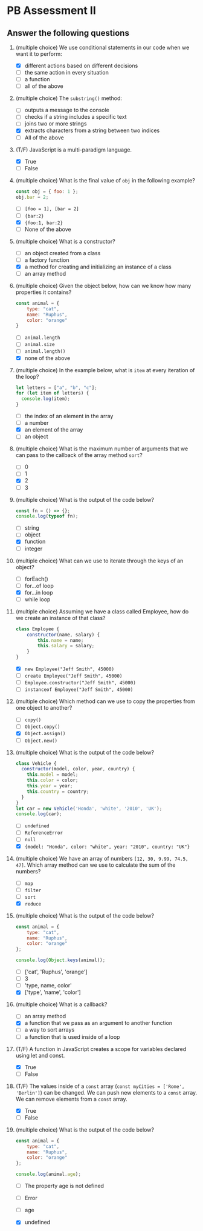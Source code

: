 # PB Assessment II

## Answer the following questions

1.  (multiple choice) We use conditional statements in our code when we want it to perform:

    - [x] different actions based on different decisions
    - [ ] the same action in every situation
    - [ ] a function
    - [ ] all of the above

2.  (multiple choice) The `substring()` method:

    - [ ] outputs a message to the console
    - [ ] checks if a string includes a specific text
    - [ ] joins two or more strings
    - [x] extracts characters from a string between two indices
    - [ ] All of the above

3.  (T/F) JavaScript is a multi-paradigm language.

    - [x] True
    - [ ] False

4.  (multiple choice) What is the final value of `obj` in the following example?

    ```js
    const obj = { foo: 1 };
    obj.bar = 2;
    ```

    - [ ] `[foo = 1], [bar = 2]`
    - [ ] `{bar:2}`
    - [x] `{foo:1, bar:2}`
    - [ ] None of the above

5.  (multiple choice) What is a constructor?

    - [ ] an object created from a class
    - [ ] a factory function
    - [x] a method for creating and initializing an instance of a class
    - [ ] an array method

6.  (multiple choice) Given the object below, how can we know how many properties it contains?

    ```js
    const animal = {
        type: "cat",
        name: "Ruphus",
        color: "orange"
    }
    ```

    - [ ] `animal.length`
    - [ ] `animal.size`
    - [ ] `animal.length()`
    - [x] none of the above

7.  (multiple choice) In the example below, what is `item` at every iteration of the loop?

    ```js
    let letters = ["a", "b", "c"];
    for (let item of letters) {
      console.log(item);
    }
    ```  

    - [ ] the index of an element in the array
    - [ ] a number
    - [x] an element of the array
    - [ ] an object

8.  (multiple choice) What is the maximum number of arguments that we can pass to the callback of the array method `sort`?

    - [ ] 0
    - [ ] 1
    - [x] 2
    - [ ] 3

9. (multiple choice) What is the output of the code below?

    ```js
    const fn = () => {};
    console.log(typeof fn);
    ```

    - [ ] string
    - [ ] object
    - [x] function
    - [ ] integer

10. (multiple choice) What can we use to iterate through the keys of an object?

    - [ ] forEach()
    - [ ] for...of loop
    - [x] for...in loop
    - [ ] while loop

11. (multiple choice) Assuming we have a class called Employee, how do we create an instance of that class?

    ```js
    class Employee {
        constructor(name, salary) {
            this.name = name;
            this.salary = salary;
        }
    }
    ```

    - [x] `new Employee("Jeff Smith", 45000)`
    - [ ] `create Employee("Jeff Smith", 45000)`
    - [ ] `Employee.constructor("Jeff Smith", 45000)`
    - [ ] `instanceof Employee("Jeff Smith", 45000)`

12. (multiple choice) Which method can we use to copy the properties from one object to another?

    - [ ] `copy()`
    - [ ] `Object.copy()`
    - [x] `Object.assign()`
    - [ ] `Object.new()`

13. (multiple choice) What is the output of the code below?

    ```js
    class Vehicle {
      constructor(model, color, year, country) {
        this.model = model;
        this.color = color;
        this.year = year;
        this.country = country;
      }
    }
    let car = new Vehicle('Honda', 'white', '2010', 'UK');
    console.log(car);
    ```

    - [ ] `undefined`
    - [ ] `ReferenceError`
    - [ ] `null`
    - [x] `{model: "Honda", color: "white", year: "2010", country: "UK"}`

14. (multiple choice) We have an array of numbers `[12, 30, 9.99, 74.5, 47]`. Which array method can we use to calculate the sum of the numbers?

    - [ ] `map`
    - [ ] `filter`
    - [ ] `sort`
    - [x] `reduce`

15. (multiple choice) What is the output of the code below?

    ```js
    const animal = {
        type: "cat",
        name: "Ruphus",
        color: "orange"
    };

    console.log(Object.keys(animal));
    ```

    - [ ] ['cat', 'Ruphus', 'orange']
    - [ ] 3
    - [ ] 'type, name, color'
    - [x] ['type', 'name', 'color']

16. (multiple choice) What is a callback?

    - [ ] an array method
    - [x] a function that we pass as an argument to another function
    - [ ] a way to sort arrays
    - [ ] a function that is used inside of a loop

17. (T/F) A function in JavaScript creates a scope for variables declared using let and const.

    - [x] True
    - [ ] False

18. (T/F) The values inside of a `const` array (`const myCities = ['Rome', 'Berlin']`) can be changed. We can push new elements to a `const` array. We can remove elements from a `const` array.

    - [x] True
    - [ ] False

19. (multiple choice) What is the output of the code below?

    ```js
    const animal = {
        type: "cat",
        name: "Ruphus",
        color: "orange"
    };

    console.log(animal.age);
    ```

    - [ ] The property age is not defined
    - [ ] Error
    - [ ] age
    - [x] undefined






